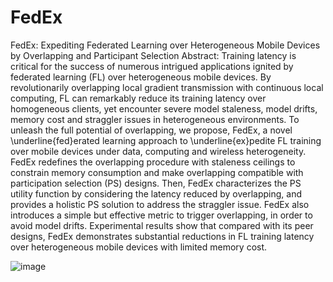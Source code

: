 # FedEx
FedEx: Expediting Federated Learning over Heterogeneous Mobile Devices by Overlapping and Participant Selection
Abstract: Training latency is critical for the success of numerous intrigued applications ignited by federated learning (FL) over heterogeneous mobile devices. By revolutionarily overlapping local gradient transmission with continuous local computing, FL can remarkably reduce its training latency over homogeneous clients, yet encounter severe model staleness, model drifts, memory cost and straggler issues in heterogeneous environments. To unleash the full potential of overlapping, we propose, FedEx, a novel \underline{fed}erated learning approach to \underline{ex}pedite FL training over mobile devices under data, computing and wireless heterogeneity. FedEx redefines the overlapping procedure with staleness ceilings to constrain memory consumption and make overlapping compatible with participation selection (PS) designs. Then, FedEx characterizes the PS utility function by considering the latency reduced by overlapping, and provides a holistic PS solution to address the straggler issue. FedEx also introduces a simple but effective metric to trigger overlapping, in order to avoid model drifts. Experimental results show that compared with its peer designs, FedEx demonstrates substantial reductions in FL training latency over heterogeneous mobile devices with limited memory cost.

![image](https://github.com/user-attachments/assets/ee11158d-408e-4c1d-a09e-54aef11b1088)
